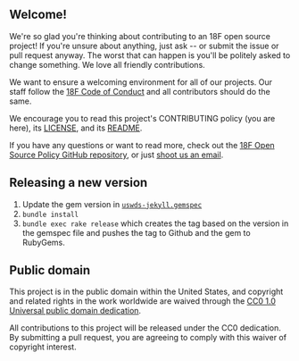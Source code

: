 ## Welcome!

We're so glad you're thinking about contributing to an 18F open source project! If you're unsure about anything, just ask -- or submit the issue or pull request anyway. The worst that can happen is you'll be politely asked to change something. We love all friendly contributions.

We want to ensure a welcoming environment for all of our projects. Our staff follow the [18F Code of Conduct](https://github.com/18F/code-of-conduct/blob/master/code-of-conduct.md) and all contributors should do the same.

We encourage you to read this project's CONTRIBUTING policy (you are here), its [LICENSE](LICENSE.md), and its [README](README.md).

If you have any questions or want to read more, check out the [18F Open Source Policy GitHub repository](https://github.com/18f/open-source-policy), or just [shoot us an email](mailto:18f@gsa.gov).

## Releasing a new version

1. Update the gem version in [`uswds-jekyll.gemspec`](https://github.com/18F/uswds-jekyll/blob/master/uswds-jekyll.gemspec)
1. `bundle install`
1. `bundle exec rake release` which creates the tag based on the version in the gemspec file and pushes the tag to Github and the gem to RubyGems.

## Public domain

This project is in the public domain within the United States, and
copyright and related rights in the work worldwide are waived through
the [CC0 1.0 Universal public domain dedication](https://creativecommons.org/publicdomain/zero/1.0/).

All contributions to this project will be released under the CC0
dedication. By submitting a pull request, you are agreeing to comply
with this waiver of copyright interest.
